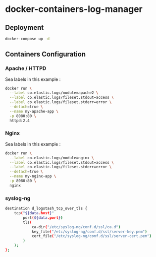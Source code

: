 # docker-containers-log-manager

## Deployment 

```bash
docker-compose up -d
```

## Containers Configuration

### Apache / HTTPD
Sea labels in this example : 
```bash
docker run \
  --label co.elastic.logs/module=apache2 \
  --label co.elastic.logs/fileset.stdout=access \
  --label co.elastic.logs/fileset.stderr=error \
  --detach=true \
  --name my-apache-app \
  -p 8080:80 \
  httpd:2.4
```

### Nginx
Sea labels in this example :
```bash
docker run \
  --label co.elastic.logs/module=nginx \
  --label co.elastic.logs/fileset.stdout=access \
  --label co.elastic.logs/fileset.stderr=error \
  --detach=true \
  --name my-nginx-app \
  -p 8080:80 \
  nginx
```

### syslog-ng

```bash
destination d_logstash_tcp_over_tls {
	tcp("${data.host}"
		port(${data.port})
		tls(
			ca-dir("/etc/syslog-ng/conf.d/ssl/ca.d")
			key_file("/etc/syslog-ng/conf.d/ssl/server-key.pem")
			cert_file("/etc/syslog-ng/conf.d/ssl/server-cert.pem")
		)
	);
};
```
